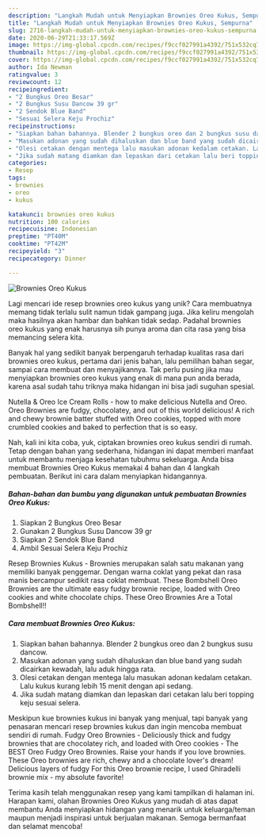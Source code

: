 ```yaml
---
description: "Langkah Mudah untuk Menyiapkan Brownies Oreo Kukus, Sempurna"
title: "Langkah Mudah untuk Menyiapkan Brownies Oreo Kukus, Sempurna"
slug: 2716-langkah-mudah-untuk-menyiapkan-brownies-oreo-kukus-sempurna
date: 2020-06-29T21:33:17.569Z
image: https://img-global.cpcdn.com/recipes/f9ccf027991a4392/751x532cq70/brownies-oreo-kukus-foto-resep-utama.jpg
thumbnail: https://img-global.cpcdn.com/recipes/f9ccf027991a4392/751x532cq70/brownies-oreo-kukus-foto-resep-utama.jpg
cover: https://img-global.cpcdn.com/recipes/f9ccf027991a4392/751x532cq70/brownies-oreo-kukus-foto-resep-utama.jpg
author: Ida Newman
ratingvalue: 3
reviewcount: 12
recipeingredient:
- "2 Bungkus Oreo Besar"
- "2 Bungkus Susu Dancow 39 gr"
- "2 Sendok Blue Band"
- "Sesuai Selera Keju Prochiz"
recipeinstructions:
- "Siapkan bahan bahannya. Blender 2 bungkus oreo dan 2 bungkus susu dancow."
- "Masukan adonan yang sudah dihaluskan dan blue band yang sudah dicairkan kewadah, lalu aduk hingga rata."
- "Olesi cetakan dengan mentega lalu masukan adonan kedalam cetakan. Lalu kukus kurang lebih 15 menit dengan api sedang."
- "Jika sudah matang diamkan dan lepaskan dari cetakan lalu beri topping keju sesuai selera."
categories:
- Resep
tags:
- brownies
- oreo
- kukus

katakunci: brownies oreo kukus 
nutrition: 100 calories
recipecuisine: Indonesian
preptime: "PT40M"
cooktime: "PT42M"
recipeyield: "3"
recipecategory: Dinner

---
```



![Brownies Oreo Kukus](https://img-global.cpcdn.com/recipes/f9ccf027991a4392/751x532cq70/brownies-oreo-kukus-foto-resep-utama.jpg)

Lagi mencari ide resep brownies oreo kukus yang unik? Cara membuatnya memang tidak terlalu sulit namun tidak gampang juga. Jika keliru mengolah maka hasilnya akan hambar dan bahkan tidak sedap. Padahal brownies oreo kukus yang enak harusnya sih punya aroma dan cita rasa yang bisa memancing selera kita.

Banyak hal yang sedikit banyak berpengaruh terhadap kualitas rasa dari brownies oreo kukus, pertama dari jenis bahan, lalu pemilihan bahan segar, sampai cara membuat dan menyajikannya. Tak perlu pusing jika mau menyiapkan brownies oreo kukus yang enak di mana pun anda berada, karena asal sudah tahu triknya maka hidangan ini bisa jadi suguhan spesial.

Nutella &amp; Oreo Ice Cream Rolls - how to make delicious Nutella and Oreo. Oreo Brownies are fudgy, chocolatey, and out of this world delicious! A rich and chewy brownie batter stuffed with Oreo cookies, topped with more crumbled cookies and baked to perfection that is so easy.


Nah, kali ini kita coba, yuk, ciptakan brownies oreo kukus sendiri di rumah. Tetap dengan bahan yang sederhana, hidangan ini dapat memberi manfaat untuk membantu menjaga kesehatan tubuhmu sekeluarga. Anda bisa membuat Brownies Oreo Kukus memakai 4 bahan dan 4 langkah pembuatan. Berikut ini cara dalam menyiapkan hidangannya.

<!--inarticleads1-->

##### Bahan-bahan dan bumbu yang digunakan untuk pembuatan Brownies Oreo Kukus:

1. Siapkan 2 Bungkus Oreo Besar
1. Gunakan 2 Bungkus Susu Dancow 39 gr
1. Siapkan 2 Sendok Blue Band
1. Ambil Sesuai Selera Keju Prochiz


Resep Brownies Kukus - Brownies merupakan salah satu makanan yang memiliki banyak penggemar. Dengan warna coklat yang pekat dan rasa manis bercampur sedikit rasa coklat membuat. These Bombshell Oreo Brownies are the ultimate easy fudgy brownie recipe, loaded with Oreo cookies and white chocolate chips. These Oreo Brownies Are a Total Bombshell!! 

<!--inarticleads2-->

##### Cara membuat Brownies Oreo Kukus:

1. Siapkan bahan bahannya. Blender 2 bungkus oreo dan 2 bungkus susu dancow.
1. Masukan adonan yang sudah dihaluskan dan blue band yang sudah dicairkan kewadah, lalu aduk hingga rata.
1. Olesi cetakan dengan mentega lalu masukan adonan kedalam cetakan. Lalu kukus kurang lebih 15 menit dengan api sedang.
1. Jika sudah matang diamkan dan lepaskan dari cetakan lalu beri topping keju sesuai selera.


Meskipun kue brownies kukus ini banyak yang menjual, tapi banyak yang penasaran mencari resep brownies kukus dan ingin mencoba membuat sendiri di rumah. Fudgy Oreo Brownies - Deliciously thick and fudgy brownies that are chocolatey rich, and loaded with Oreo cookies - The BEST Oreo Fudgy Oreo Brownies. Raise your hands if you love brownies. These Oreo brownies are rich, chewy and a chocolate lover&#39;s dream! Delicious layers of fudgy For this Oreo brownie recipe, I used Ghiradelli brownie mix - my absolute favorite! 

Terima kasih telah menggunakan resep yang kami tampilkan di halaman ini. Harapan kami, olahan Brownies Oreo Kukus yang mudah di atas dapat membantu Anda menyiapkan hidangan yang menarik untuk keluarga/teman maupun menjadi inspirasi untuk berjualan makanan. Semoga bermanfaat dan selamat mencoba!
